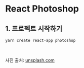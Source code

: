 # React Photoshop
## 1. 프로젝트 시작하기
```
yarn create react-app photoshop
```

<br>

사진 출처: [unsplash.com](https://unsplash.com/)